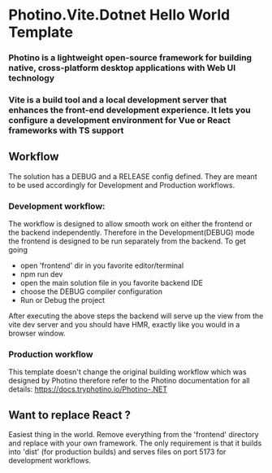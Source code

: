 

# Photino.Vite.Dotnet Hello World Template
### Photino is a lightweight open-source framework for building native, cross-platform desktop applications with Web UI technology
### Vite is a build tool and a local development server that enhances the front-end development experience. It lets you configure a development environment for Vue or React frameworks with TS support


## Workflow
The solution has a DEBUG and a RELEASE config defined. They are meant to be used accordingly for Development and Production workflows.

### Development workflow:
The workflow is designed to allow smooth work on either the frontend or the backend independently. Therefore in the Development(DEBUG) mode the frontend is designed to be run separately from the backend. To get going

 - open 'frontend' dir in you favorite editor/terminal
 - npm run dev
 - open the main solution file in you favorite backend IDE
 - choose the DEBUG compiler configuration
 - Run or Debug the project

After executing the above steps the backend will serve up the view from the vite dev server and you should have HMR, exactly like you would in a browser window.

### Production workflow
This template doesn't change the original building workflow which was designed by Photino therefore refer to the Photino documentation for all details: https://docs.tryphotino.io/Photino-.NET

## Want to replace React ?
Easiest thing in the world. Remove everything from the 'frontend' directory and replace with your own framework. The only requirement is that it builds into 'dist' (for production builds) and serves files on port 5173 for development workflows.